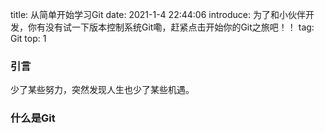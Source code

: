title: 从简单开始学习Git
date: 2021-1-4 22:44:06
introduce: 为了和小伙伴开发，你有没有试一下版本控制系统Git嘞，赶紧点击开始你的Git之旅吧！！
tag: Git
top: 1

### 引言

少了某些努力，突然发现人生也少了某些机遇。

### 什么是Git


